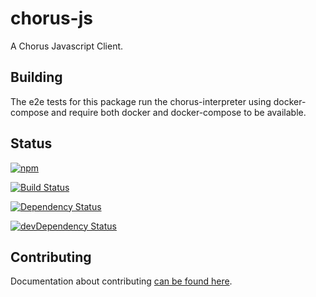 # chorus-js
A Chorus Javascript Client.

## Building

The e2e tests for this package run the chorus-interpreter using docker-compose and require both
docker and docker-compose to be available.

## Status
[![npm](https://img.shields.io/npm/v/chorus-js.svg)](https://github.com/Chorus-bdd/chorus-js/releases)

[![Build Status](https://travis-ci.org/Chorus-bdd/chorus-js.svg?branch=master)](https://travis-ci.org/Chorus-bdd/chorus-js)

[![Dependency Status](https://david-dm.org/chorus-bdd/chorus-js.svg)](https://david-dm.org/chorus-bdd/chorus-js)

[![devDependency Status](https://david-dm.org/chorus-bdd/chorus-js/dev-status.svg)](https://david-dm.org/chorus-bdd/chorus-js?type=dev)

## Contributing
Documentation about contributing [can be found here](/CONTRIBUTING.md).

